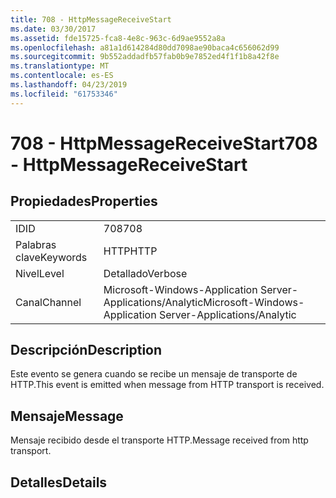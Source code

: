 ```yaml
---
title: 708 - HttpMessageReceiveStart
ms.date: 03/30/2017
ms.assetid: fde15725-fca8-4e8c-963c-6d9ae9552a8a
ms.openlocfilehash: a81a1d614284d80dd7098ae90baca4c656062d99
ms.sourcegitcommit: 9b552addadfb57fab0b9e7852ed4f1f1b8a42f8e
ms.translationtype: MT
ms.contentlocale: es-ES
ms.lasthandoff: 04/23/2019
ms.locfileid: "61753346"
---
```

# <a name="708---httpmessagereceivestart"></a><span data-ttu-id="b7bf9-102">708 - HttpMessageReceiveStart</span><span class="sxs-lookup"><span data-stu-id="b7bf9-102">708 - HttpMessageReceiveStart</span></span>
## <a name="properties"></a><span data-ttu-id="b7bf9-103">Propiedades</span><span class="sxs-lookup"><span data-stu-id="b7bf9-103">Properties</span></span>  
  
|||  
|-|-|  
|<span data-ttu-id="b7bf9-104">ID</span><span class="sxs-lookup"><span data-stu-id="b7bf9-104">ID</span></span>|<span data-ttu-id="b7bf9-105">708</span><span class="sxs-lookup"><span data-stu-id="b7bf9-105">708</span></span>|  
|<span data-ttu-id="b7bf9-106">Palabras clave</span><span class="sxs-lookup"><span data-stu-id="b7bf9-106">Keywords</span></span>|<span data-ttu-id="b7bf9-107">HTTP</span><span class="sxs-lookup"><span data-stu-id="b7bf9-107">HTTP</span></span>|  
|<span data-ttu-id="b7bf9-108">Nivel</span><span class="sxs-lookup"><span data-stu-id="b7bf9-108">Level</span></span>|<span data-ttu-id="b7bf9-109">Detallado</span><span class="sxs-lookup"><span data-stu-id="b7bf9-109">Verbose</span></span>|  
|<span data-ttu-id="b7bf9-110">Canal</span><span class="sxs-lookup"><span data-stu-id="b7bf9-110">Channel</span></span>|<span data-ttu-id="b7bf9-111">Microsoft-Windows-Application Server-Applications/Analytic</span><span class="sxs-lookup"><span data-stu-id="b7bf9-111">Microsoft-Windows-Application Server-Applications/Analytic</span></span>|  
  
## <a name="description"></a><span data-ttu-id="b7bf9-112">Descripción</span><span class="sxs-lookup"><span data-stu-id="b7bf9-112">Description</span></span>  
 <span data-ttu-id="b7bf9-113">Este evento se genera cuando se recibe un mensaje de transporte de HTTP.</span><span class="sxs-lookup"><span data-stu-id="b7bf9-113">This event is emitted when message from HTTP transport is received.</span></span>  
  
## <a name="message"></a><span data-ttu-id="b7bf9-114">Mensaje</span><span class="sxs-lookup"><span data-stu-id="b7bf9-114">Message</span></span>  
 <span data-ttu-id="b7bf9-115">Mensaje recibido desde el transporte HTTP.</span><span class="sxs-lookup"><span data-stu-id="b7bf9-115">Message received from http transport.</span></span>  
  
## <a name="details"></a><span data-ttu-id="b7bf9-116">Detalles</span><span class="sxs-lookup"><span data-stu-id="b7bf9-116">Details</span></span>
